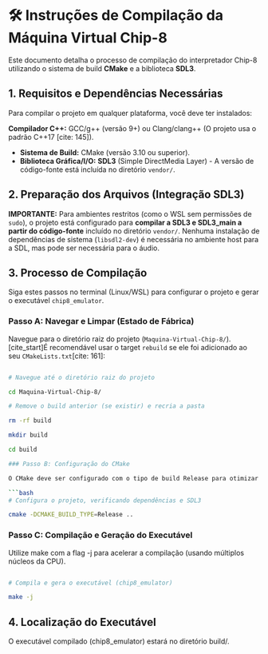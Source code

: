 # 🛠️ Instruções de Compilação da Máquina Virtual Chip-8

Este documento detalha o processo de compilação do interpretador Chip-8 utilizando o sistema de build **CMake** e a biblioteca **SDL3**.

## 1. Requisitos e Dependências Necessárias

Para compilar o projeto em qualquer plataforma, você deve ter instalados:

**Compilador C++:** GCC/g++ (versão 9+) ou Clang/clang++ (O projeto usa o padrão C++17 [cite: 145]).
* **Sistema de Build:** CMake (versão 3.10 ou superior).
* **Biblioteca Gráfica/I/O:** **SDL3** (Simple DirectMedia Layer) - A versão de código-fonte está incluída no diretório `vendor/`.

## 2. Preparação dos Arquivos (Integração SDL3)

**IMPORTANTE:** Para ambientes restritos (como o WSL sem permissões de `sudo`), o projeto está configurado para **compilar a SDL3 e SDL3\_main a partir do código-fonte** incluído no diretório `vendor/`. Nenhuma instalação de dependências de sistema (`libsdl2-dev`) é necessária no ambiente host para a SDL, mas pode ser necessária para o áudio.

## 3. Processo de Compilação

Siga estes passos no terminal (Linux/WSL) para configurar o projeto e gerar o executável `chip8_emulator`.

### Passo A: Navegar e Limpar (Estado de Fábrica)

Navegue para o diretório raiz do projeto (`Maquina-Virtual-Chip-8/`). [cite_start]É recomendável usar o target `rebuild` se ele foi adicionado ao seu `CMakeLists.txt`[cite: 161]:

```bash

# Navegue até o diretório raiz do projeto

cd Maquina-Virtual-Chip-8/ 

# Remove o build anterior (se existir) e recria a pasta

rm -rf build 

mkdir build

cd build

### Passo B: Configuração do CMake

O CMake deve ser configurado com o tipo de build Release para otimizar o desempenho (500Hz).

```bash
# Configura o projeto, verificando dependências e SDL3

cmake -DCMAKE_BUILD_TYPE=Release ..

```

### Passo C: Compilação e Geração do Executável

Utilize make com a flag -j para acelerar a compilação (usando múltiplos núcleos da CPU).

```bash

# Compila e gera o executável (chip8_emulator)

make -j

```



## 4. Localização do Executável

O executável compilado (chip8_emulator) estará no diretório build/.

